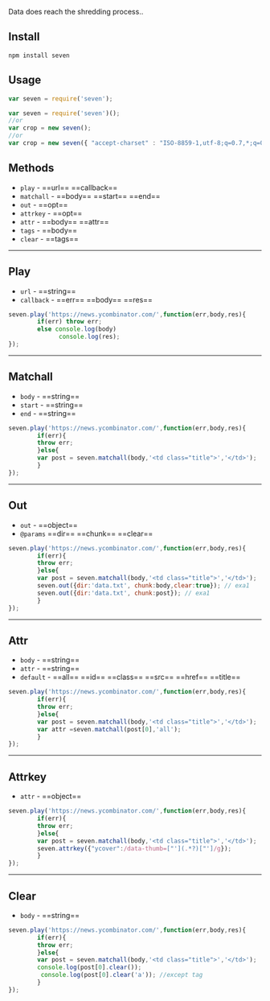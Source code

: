 Data does reach the shredding process..


## Install

```
npm install seven
```

## Usage

```js
var seven = require('seven');


```
```js
var seven = require('seven')();
//or
var crop = new seven();
//or
var crop = new seven({ "accept-charset" : "ISO-8859-1,utf-8;q=0.7,*;q=0.3"});

```
## Methods
* `play` - ==url== ==callback== 
* `matchall` - ==body== ==start== ==end== 
* `out` - ==opt==
* `attrkey` - ==opt==
* `attr` -  ==body== ==attr==
* `tags` -  ==body==
* `clear` -  ==tags==


* * *



## Play

* `url` - ==string==
* `callback` -  ==err== ==body== ==res==

```js
seven.play('https://news.ycombinator.com/',function(err,body,res){
		if(err) throw err;
        else console.log(body)
        	  console.log(res);
});

```

* * *



## Matchall

* `body` - ==string==
* `start` -  ==string==
* `end` -  ==string==

```js
seven.play('https://news.ycombinator.com/',function(err,body,res){
		if(err){
        throw err;
        }else{
        var post = seven.matchall(body,'<td class="title">','</td>');
        }
});

```

* * *

## Out

* `out` - ==object==
* `@params` ==dir== ==chunk== ==clear==

```js
seven.play('https://news.ycombinator.com/',function(err,body,res){
		if(err){
        throw err;
        }else{
        var post = seven.matchall(body,'<td class="title">','</td>');
        seven.out({dir:'data.txt', chunk:body,clear:true}); // exa1
        seven.out({dir:'data.txt', chunk:post}); // exa1
        }
});

```
* * *

## Attr

* `body` - ==string==
* `attr` - ==string==
* `default` - ==all== ==id== ==class== ==src== ==href== ==title==

```js
seven.play('https://news.ycombinator.com/',function(err,body,res){
		if(err){
        throw err;
        }else{
        var post = seven.matchall(body,'<td class="title">','</td>');
        var attr =seven.matchall(post[0],'all');
        }
});

```
* * *

## Attrkey

* `attr` - ==object==

```js
seven.play('https://news.ycombinator.com/',function(err,body,res){
		if(err){
        throw err;
        }else{
        var post = seven.matchall(body,'<td class="title">','</td>');
        seven.attrkey({"ycover":/data-thumb=["'](.*?)["']/g});
        }
});

```
 * * *

## Clear

* `body` - ==string==

```js
seven.play('https://news.ycombinator.com/',function(err,body,res){
		if(err){
        throw err;
        }else{
        var post = seven.matchall(body,'<td class="title">','</td>');
        console.log(post[0].clear());
         console.log(post[0].clear('a')); //except tag 
        }
});

```
